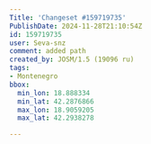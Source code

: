 ```yaml
---
Title: 'Changeset #159719735'
PublishDate: 2024-11-28T21:10:54Z
id: 159719735
user: Seva-snz
comment: added path
created_by: JOSM/1.5 (19096 ru)
tags:
- Montenegro
bbox:
  min_lon: 18.888334
  min_lat: 42.2876866
  max_lon: 18.9059205
  max_lat: 42.2938278

---
```

